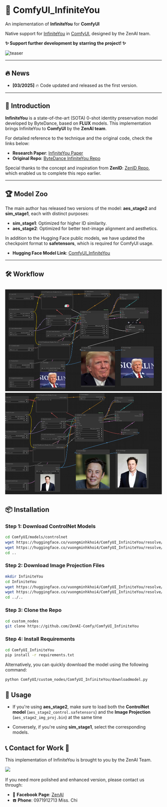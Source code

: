 # 🚀 ComfyUI_InfiniteYou
An implementation of **InfiniteYou** for **ComfyUI**

Native support for [InfiniteYou](https://github.com/bytedance/InfiniteYou) in [ComfyUI](https://github.com/comfyanonymous/ComfyUI), designed by the ZenAI team.  


**✨ Support further development by starring the project! ✨**


![teaser](https://huggingface.co/ByteDance/InfiniteYou/blob/main/assets/teaser.jpg)

---

## 🔥 News
- **[03/2025]** 🔥 Code updated and released as the first version.

---

## 📜 Introduction

**InfiniteYou** is a state-of-the-art (SOTA) 0-shot identity preservation model developed by ByteDance, based on **FLUX** models. This implementation brings InfiniteYou to **ComfyUI** by the **ZenAI team**.

For detailed reference to the technique and the original code, check the links below:
- **Research Paper**: [InfiniteYou Paper](https://arxiv.org/abs/2503.16418)
- **Original Repo**: [ByteDance InfiniteYou Repo](https://github.com/bytedance/InfiniteYou)

Special thanks to the concept and inspiration from **ZenID**: [ZenID Repo](https://github.com/vuongminh1907/ComfyUI_ZenID), which enabled us to complete this repo earlier.

---

## 🏆 Model Zoo

The main author has released two versions of the model: **aes_stage2** and **sim_stage1**, each with distinct purposes:
- **sim_stage1**: Optimized for higher ID similarity.
- **aes_stage2**: Optimized for better text-image alignment and aesthetics.

In addition to the Hugging Face public models, we have updated the checkpoint format to **safetensors**, which is required for ComfyUI usage.

- **Hugging Face Model Link**: [ComfyUI_InfiniteYou](https://huggingface.co/vuongminhkhoi4/ComfyUI_InfiniteYou)
---

## 🛠️ Workflow
![Trump](https://github.com/ZenAI-Comfy/ComfyUI_InfiniteYou/blob/main/assets/workflow_example.png)
![Musk](https://github.com/ZenAI-Comfy/ComfyUI_InfiniteYou/blob/main/assets/musk.png)
---

## 📦 Installation

### Step 1: Download ControlNet Models
```bash
cd ComfyUI/models/controlnet
wget https://huggingface.co/vuongminhkhoi4/ComfyUI_InfiniteYou/resolve/main/aes_stage2_control_net/aes_stage2_control.safetensors
wget https://huggingface.co/vuongminhkhoi4/ComfyUI_InfiniteYou/resolve/main/sim_stage1_control_net/sim_stage1_control_net.safetensors
cd ..
```
### Step 2: Download Image Projection Files
```bash
mkdir InfiniteYou
cd InfiniteYou
wget https://huggingface.co/vuongminhkhoi4/ComfyUI_InfiniteYou/resolve/main/aes_stage2_control_net/aes_stage2_img_proj.bin
wget https://huggingface.co/vuongminhkhoi4/ComfyUI_InfiniteYou/resolve/main/sim_stage1_control_net/sim_stage1_img_proj.bin
cd ../..
```
### Step 3: Clone the Repo
```bash
cd custom_nodes
git clone https://github.com/ZenAI-Comfy/ComfyUI_InfiniteYou
```
### Step 4: Install Requirements
```bash
cd ComfyUI_InfiniteYou
pip install -r requirements.txt
```
Alternatively, you can quickly download the model using the following command:
```
python ComfyUI/custom_nodes/ComfyUI_InfiniteYou/downloadmodel.py
```

## 🧭 Usage

- If you're using **aes\_stage2**, make sure to load both the **ControlNet model** (`aes_stage2_control.safetensors`) and the **Image Projection** (`aes_stage2_img_proj.bin`) at the same time

- Conversely, if you're using **sim_stage1**, select the corresponding models.

## 📞 Contact for Work 🌟
This implementation of InfiniteYou is brought to you by the ZenAI Team.

<img src="https://github.com/vuongminh1907/ComfyUI_ZenID/blob/main/examples/zenai.png" width="400" />

If you need more polished and enhanced version, please contact us through:  
- 📱 **Facebook Page**: [ZenAI](https://web.facebook.com/zenai.vn)  
- ☎️ **Phone**: 0971912713 Miss. Chi  
